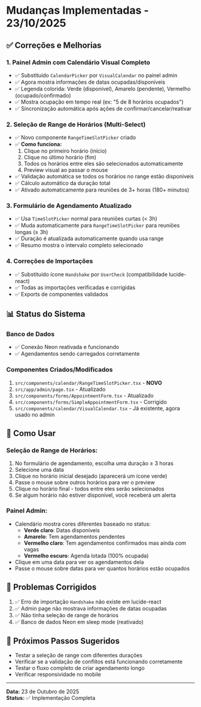 # Mudanças Implementadas - 23/10/2025

## ✅ Correções e Melhorias

### 1. **Painel Admin com Calendário Visual Completo**
- ✅ Substituído `CalendarPicker` por `VisualCalendar` no painel admin
- ✅ Agora mostra informações de datas ocupadas/disponíveis
- ✅ Legenda colorida: Verde (disponível), Amarelo (pendente), Vermelho (ocupado/confirmado)
- ✅ Mostra ocupação em tempo real (ex: "5 de 8 horários ocupados")
- ✅ Sincronização automática após ações de confirmar/cancelar/reativar

### 2. **Seleção de Range de Horários (Multi-Select)**
- ✅ Novo componente `RangeTimeSlotPicker` criado
- ✅ **Como funciona:**
  1. Clique no primeiro horário (início)
  2. Clique no último horário (fim)
  3. Todos os horários entre eles são selecionados automaticamente
  4. Preview visual ao passar o mouse
- ✅ Validação automática se todos os horários no range estão disponíveis
- ✅ Cálculo automático da duração total
- ✅ Ativado automaticamente para reuniões de 3+ horas (180+ minutos)

### 3. **Formulário de Agendamento Atualizado**
- ✅ Usa `TimeSlotPicker` normal para reuniões curtas (< 3h)
- ✅ Muda automaticamente para `RangeTimeSlotPicker` para reuniões longas (≥ 3h)
- ✅ Duração é atualizada automaticamente quando usa range
- ✅ Resumo mostra o intervalo completo selecionado

### 4. **Correções de Importações**
- ✅ Substituído ícone `Handshake` por `UserCheck` (compatibilidade lucide-react)
- ✅ Todas as importações verificadas e corrigidas
- ✅ Exports de componentes validados

## 📊 Status do Sistema

### Banco de Dados
- ✅ Conexão Neon reativada e funcionando
- ✅ Agendamentos sendo carregados corretamente

### Componentes Criados/Modificados
1. `src/components/calendar/RangeTimeSlotPicker.tsx` - **NOVO**
2. `src/app/admin/page.tsx` - Atualizado
3. `src/components/forms/AppointmentForm.tsx` - Atualizado
4. `src/components/forms/SimpleAppointmentForm.tsx` - Corrigido
5. `src/components/calendar/VisualCalendar.tsx` - Já existente, agora usado no admin

## 🎯 Como Usar

### Seleção de Range de Horários:
1. No formulário de agendamento, escolha uma duração ≥ 3 horas
2. Selecione uma data
3. Clique no horário inicial desejado (aparecerá um ícone verde)
4. Passe o mouse sobre outros horários para ver o preview
5. Clique no horário final - todos entre eles serão selecionados
6. Se algum horário não estiver disponível, você receberá um alerta

### Painel Admin:
- Calendário mostra cores diferentes baseado no status:
  - **Verde claro**: Datas disponíveis
  - **Amarelo**: Tem agendamentos pendentes
  - **Vermelho claro**: Tem agendamentos confirmados mas ainda com vagas
  - **Vermelho escuro**: Agenda lotada (100% ocupada)
- Clique em uma data para ver os agendamentos dela
- Passe o mouse sobre datas para ver quantos horários estão ocupados

## 🐛 Problemas Corrigidos

1. ✅ Erro de importação `Handshake` não existe em lucide-react
2. ✅ Admin page não mostrava informações de datas ocupadas
3. ✅ Não tinha seleção de range de horários
4. ✅ Banco de dados Neon em sleep mode (reativado)

## 🔄 Próximos Passos Sugeridos

- Testar a seleção de range com diferentes durações
- Verificar se a validação de conflitos está funcionando corretamente
- Testar o fluxo completo de criar agendamento longo
- Verificar responsividade no mobile

---

**Data:** 23 de Outubro de 2025  
**Status:** ✅ Implementação Completa

